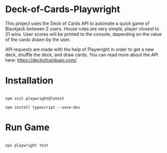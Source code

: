# Deck-of-Cards-Playwright

This project uses the Deck of Cards API to automate a quick game of Blackjack between 2 users.
House rules are very simple, player closest to 21 wins.
User scores will be printed to the console, depending on the value of the cards drawn by the user.

API requests are made with the help of Playwright in order to get a new deck, shuffle the deck, and draw cards.
You can read more about the API here: https://deckofcardsapi.com/

# Installation
```

npm init playwright@latest

npm install typescript --save-dev

```
# Run Game

```

npx playwright test

```
